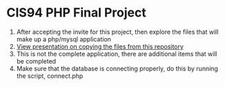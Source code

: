 # CIS94 PHP Final Project
  1. After accepting the invite for this project, then explore the files that will make up a php/mysql application
  1. [View presentation on copying the files from this repository](https://docs.google.com/presentation/d/1ojUToka1KXL7JepA_ilBeVj3fIKlT6ny4psQKVAvg4E/edit?usp=sharing "PHP/MySQL Presentation")
  1. This is not the complete application, there are additional items that will be completed
  1. Make sure that the database is connecting properly, do this by running the script, connect.php
